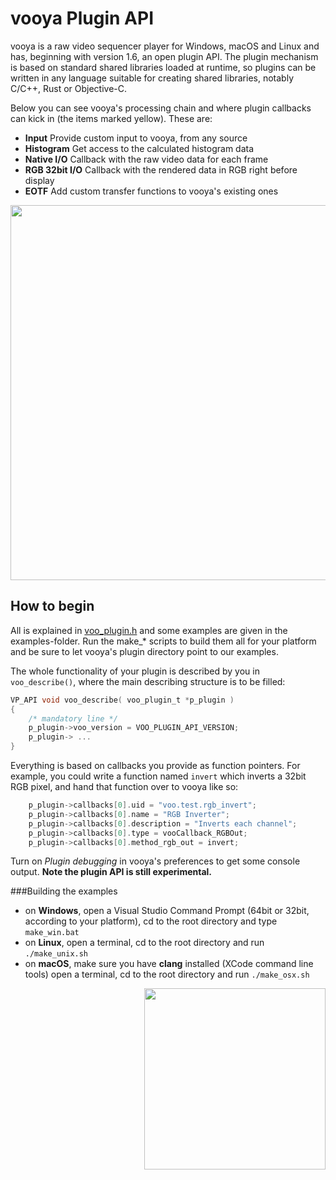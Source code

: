 # vooya Plugin API

vooya is a raw video sequencer player for Windows, macOS and Linux and has, beginning with version 1.6, an open plugin API. The plugin mechanism is based on standard shared libraries loaded at runtime, so plugins can be written in any language suitable for creating shared libraries, notably C/C++, Rust or Objective-C.

Below you can see vooya's processing chain and where plugin callbacks can kick in (the items marked yellow). These are:
+ **Input**
Provide custom input to vooya, from any source
+ **Histogram**
Get access to the calculated histogram data
+ **Native I/O**
Callback with the raw video data for each frame
+ **RGB 32bit I/O**
Callback with the rendered data in RGB right before display
+ **EOTF**
Add custom transfer functions to vooya's existing ones
<p align="center">
	<img src="/../master/plugin_api.jpg?raw=true" width="600">
</p>

## How to begin
All is explained in [voo_plugin.h](voo_plugin.h) and some examples are given in the examples-folder. Run the make_* scripts to build them all for your platform and be sure to let vooya's plugin directory point to our examples.

The whole functionality of your plugin is described by you in `voo_describe()`, where the main describing structure is to be filled:
```C
VP_API void voo_describe( voo_plugin_t *p_plugin )
{
	/* mandatory line */
	p_plugin->voo_version = VOO_PLUGIN_API_VERSION;
	p_plugin-> ...
}
```
Everything is based on callbacks you provide as function pointers. For example, you could write a function named `invert` which inverts a 32bit RGB pixel, and hand that function over to vooya like so:  
```C
	p_plugin->callbacks[0].uid = "voo.test.rgb_invert";
	p_plugin->callbacks[0].name = "RGB Inverter";
	p_plugin->callbacks[0].description = "Inverts each channel";
	p_plugin->callbacks[0].type = vooCallback_RGBOut;
	p_plugin->callbacks[0].method_rgb_out = invert;
```
Turn on _Plugin debugging_ in vooya's preferences to get some console output. **Note the plugin API is still experimental.**

###Building the examples
- on **Windows**, open a Visual Studio Command Prompt (64bit or 32bit, according to your platform), cd to the root directory and type `make_win.bat`
- on **Linux**, open a terminal, cd to the root directory and run `./make_unix.sh`
- on **macOS**, make sure you have **clang** installed (XCode command line tools) open a terminal, cd to the root directory and run `./make_osx.sh`

<p align="right">
	<img alt="" src="http://www.offminor.de/assets/i/6338ed0318370adfd89b7007b9004e41_290x290x0x0x290x170@2x.png" width="290">
</p>
